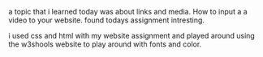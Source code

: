 a topic that i learned today was about links and media. How to input a a video to your website. found todays assignment intresting.

i used css and html with my website assignment and played around using the w3shools website to play around with fonts and color.